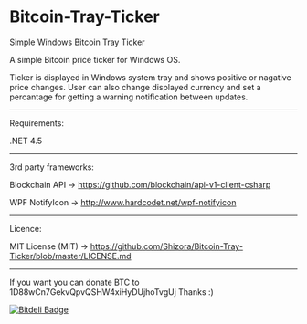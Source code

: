 # Bitcoin-Tray-Ticker
Simple Windows Bitcoin Tray Ticker

A simple Bitcoin price ticker for Windows OS. 

Ticker is displayed in Windows system tray and shows positive or nagative price changes.
User can also change displayed currency and set a percantage for getting a warning notification between updates.

------------------------------------------------------------------------------------------

Requirements:

.NET 4.5

------------------------------------------------------------------------------------------

3rd party frameworks:

Blockchain API -> https://github.com/blockchain/api-v1-client-csharp

WPF NotifyIcon -> http://www.hardcodet.net/wpf-notifyicon

------------------------------------------------------------------------------------------

Licence:

MIT License (MIT) -> https://github.com/Shizora/Bitcoin-Tray-Ticker/blob/master/LICENSE.md

------------------------------------------------------------------------------------------

If you want you can donate BTC to 1D88wCn7GekvQpvQSHW4xiHyDUjhoTvgUj
Thanks :)


[![Bitdeli Badge](https://d2weczhvl823v0.cloudfront.net/Shizora/bitcoin-tray-ticker/trend.png)](https://bitdeli.com/free "Bitdeli Badge")

